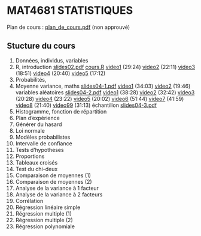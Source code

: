 # MAT4681 STATISTIQUES

Plan de cours : [plan_de_cours.pdf](https://github.com/freakonometrics/MAT4681/blob/master/documents_divers/Plan_Cours_MAT4681.pdf) (non approuvé)

## Stucture du cours

1. Données, individus, variables
2. R, introduction [slides02.pdf](https://github.com/freakonometrics/MAT4681/blob/master/slides/MAT_4681_slides_02.pdf) [cours.R](https://github.com/freakonometrics/MAT4681/blob/master/slides/cours.R)
[video1](https://www.youtube.com/watch?v=IqYdWXUSv_g&list=PLCrFTE7Gu_3RG98Ahj3MCgdBsjysMJ-4H&index=1) (29:24) 
[video2](https://www.youtube.com/watch?v=UbZV1NSbabU&list=PLCrFTE7Gu_3RG98Ahj3MCgdBsjysMJ-4H&index=2) (22:11) 
[video3](https://www.youtube.com/watch?v=w35n5JI-tw8&list=PLCrFTE7Gu_3RG98Ahj3MCgdBsjysMJ-4H&index=3) (18:51) 
[video4](https://www.youtube.com/watch?v=IqYdWXUSv_g&list=PLCrFTE7Gu_3RG98Ahj3MCgdBsjysMJ-4H&index=4) (20:40) 
[video5](https://www.youtube.com/watch?v=IqYdWXUSv_g&list=PLCrFTE7Gu_3RG98Ahj3MCgdBsjysMJ-4H&index=5) (17:12) 
3. Probabilités, 
4. Moyenne variance, maths [slides04-1.pdf](https://github.com/freakonometrics/MAT4681/blob/master/slides/MAT_4681_slides_04_1.pdf)
[video1](https://www.youtube.com/watch?v=IqYdWXUSv_g&list=PLCrFTE7Gu_3RG98Ahj3MCgdBsjysMJ-4H&index=6) (34:03) 
[video2](https://www.youtube.com/watch?v=UbZV1NSbabU&list=PLCrFTE7Gu_3RG98Ahj3MCgdBsjysMJ-4H&index=7) (19:46) 
variables aléatoires [slides04-2.pdf](https://github.com/freakonometrics/MAT4681/blob/master/slides/MAT_4681_slides_04_2.pdf) 
[video1](https://www.youtube.com/watch?v=IqYdWXUSv_g&list=PLCrFTE7Gu_3RG98Ahj3MCgdBsjysMJ-4H&index=8) (38:28) 
[video2](https://www.youtube.com/watch?v=UbZV1NSbabU&list=PLCrFTE7Gu_3RG98Ahj3MCgdBsjysMJ-4H&index=9) (32:42) 
[video3](https://www.youtube.com/watch?v=IqYdWXUSv_g&list=PLCrFTE7Gu_3RG98Ahj3MCgdBsjysMJ-4H&index=10) (20:28) 
[video4](https://www.youtube.com/watch?v=UbZV1NSbabU&list=PLCrFTE7Gu_3RG98Ahj3MCgdBsjysMJ-4H&index=11) (23:22)
[video5](https://www.youtube.com/watch?v=IqYdWXUSv_g&list=PLCrFTE7Gu_3RG98Ahj3MCgdBsjysMJ-4H&index=12) (20:02) 
[video6](https://www.youtube.com/watch?v=UbZV1NSbabU&list=PLCrFTE7Gu_3RG98Ahj3MCgdBsjysMJ-4H&index=13) (51:44) 
[video7](https://www.youtube.com/watch?v=IqYdWXUSv_g&list=PLCrFTE7Gu_3RG98Ahj3MCgdBsjysMJ-4H&index=14) (41:59) 
[video8](https://www.youtube.com/watch?v=UbZV1NSbabU&list=PLCrFTE7Gu_3RG98Ahj3MCgdBsjysMJ-4H&index=15) (21:40) 
[video99](https://www.youtube.com/watch?v=UbZV1NSbabU&list=PLCrFTE7Gu_3RG98Ahj3MCgdBsjysMJ-4H&index=16) (31:13)
échantillon [slides04-3.pdf](https://github.com/freakonometrics/MAT4681/blob/master/slides/MAT_4681_slides_04_3.pdf)
6. Histogramme, fonction de répartition
7. Plan d’expérience
8. Générer du hasard
9. Loi normale
10. Modèles probabilistes
11. Intervalle de confiance
12. Tests d’hypotheses
13. Proportions
14. Tableaux croisés 
15. Test du chi-deux
16. Comparaison de moyennes (1)
17. Comparaison de moyennes (2)
18. Analyse de la variance à 1 facteur
19. Analyse de la variance à 2 facteurs
20. Corrélation
21. Régression linéaire simple
22. Régression multiple (1)
23. Régression multiple (2)
24. Régression polynomiale
